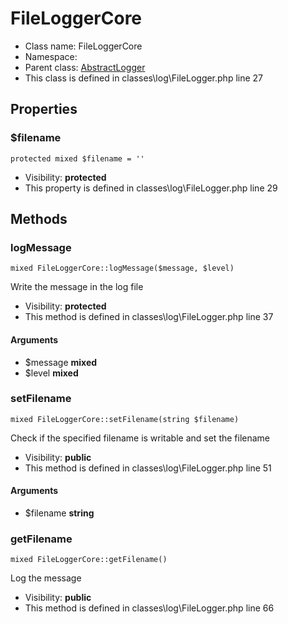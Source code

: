FileLoggerCore
===============






* Class name: FileLoggerCore
* Namespace: 
* Parent class: [AbstractLogger](AbstractLoggerCore)
* This class is defined in classes\log\FileLogger.php line 27





Properties
----------


### $filename

    protected mixed $filename = ''





* Visibility: **protected**
* This property is defined in classes\log\FileLogger.php line 29


Methods
-------


### logMessage

    mixed FileLoggerCore::logMessage($message, $level)

Write the message in the log file



* Visibility: **protected**
* This method is defined in classes\log\FileLogger.php line 37


#### Arguments
* $message **mixed**
* $level **mixed**



### setFilename

    mixed FileLoggerCore::setFilename(string $filename)

Check if the specified filename is writable and set the filename



* Visibility: **public**
* This method is defined in classes\log\FileLogger.php line 51


#### Arguments
* $filename **string**



### getFilename

    mixed FileLoggerCore::getFilename()

Log the message



* Visibility: **public**
* This method is defined in classes\log\FileLogger.php line 66



